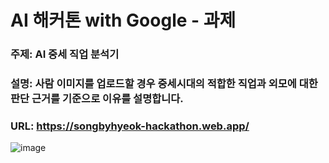# AI 해커톤 with Google - 과제
### 주제: AI 중세 직업 분석기
### 설명: 사람 이미지를 업로드할 경우 중세시대의 적합한 직업과 외모에 대한 판단 근거를 기준으로 이유를 설명합니다.
### URL: https://songbyhyeok-hackathon.web.app/
![image](https://github.com/user-attachments/assets/3335ca92-d28d-431b-898c-e3c70a418109)
